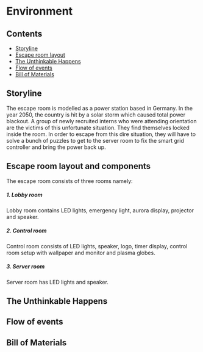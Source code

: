 # Environment
## Contents
- [Storyline](#header1)
- [Escape room layout](#header2)
- [The Unthinkable Happens](#header3)
- [Flow of events](#header4)
- [Bill of Materials](#header5)

<a name="header1"/></a>
## Storyline
The escape room is modelled as a power station based in Germany. In the year 2050, the country is hit by a solar storm which caused total power blackout. A group of newly recruited interns who were attending orientation are the victims of this unfortunate situation. They find themselves locked inside the room. In order to escape from this dire situation, they will have to solve a bunch of puzzles to get to the server room to fix the smart grid controller and bring the power back up.

<a name="header2"/></a>
## Escape room layout and components
The escape room consists of three rooms namely:
##### 1. Lobby room
Lobby room contains LED lights, emergency light, aurora display, projector and speaker.
##### 2. Control room
Control room consists of LED lights, speaker, logo, timer display, control room setup with wallpaper and monitor and plasma globes.
##### 3. Server room
Server room has LED lights and speaker.

<a name="header3"/></a>
## The Unthinkable Happens



<a name="header4"/></a>
## Flow of events


<a name="header5"/></a>
## Bill of Materials
